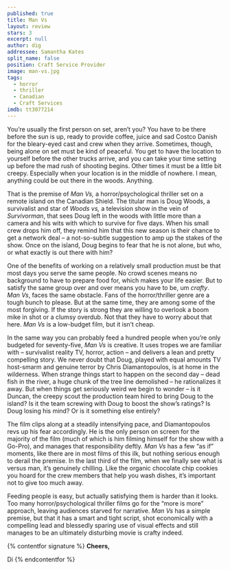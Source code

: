 ```yaml
---
published: true
title: Man Vs
layout: review
stars: 3
excerpt: null
author: dig
addressee: Samantha Kates
split_name: false
position: Craft Service Provider
image: man-vs.jpg
tags: 
  - horror
  - thriller
  - Canadian
  - Craft Services
imdb: tt3077214
---
```


You’re usually the first person on set, aren’t you? You have to be there before the sun is up, ready to provide coffee, juice and sad Costco Danish for the bleary-eyed cast and crew when they arrive. Sometimes, though, being alone on set must be kind of peaceful. You get to have the location to yourself before the other trucks arrive, and you can take your time setting up before the mad rush of shooting begins. Other times it must be a little bit creepy. Especially when your location is in the middle of nowhere. I mean, anything could be out there in the woods. Anything. 


That is the premise of _Man Vs,_ a horror/psychological thriller set on a remote island on the Canadian Shield. The titular man is Doug Woods, a survivalist and star of _Woods vs,_ a television show in the vein of _Survivorman_, that sees Doug left in the woods with little more than a camera and his wits with which to survive for five days. When his small crew drops him off, they remind him that this new season is their chance to get a network deal – a not-so-subtle suggestion to amp up the stakes of the show. Once on the island, Doug begins to fear that he is not alone, but who, or what exactly is out there with him?

One of the benefits of working on a relatively small production must be that most days you serve the same people. No crowd scenes means no background to have to prepare food for, which makes your life easier. But to satisfy the same group over and over means you have to be, um _crafty_. _Man Vs_, faces the same obstacle. Fans of the horror/thriller genre are a tough bunch to please.  But at the same time, they are among some of the most forgiving. If the story is strong they are willing to overlook a boom mike in shot or a clumsy overdub. Not that they have to worry about that here. _Man Vs_ is a low-budget film, but it isn’t cheap. 

In the same way you can probably feed a hundred people when you’re only budgeted for seventy-five, _Man Vs_ is creative. It uses tropes we are familiar with – survivalist reality TV, horror, action – and delivers a lean and pretty compelling story. We never doubt that Doug, played with equal amounts TV host-smarm and genuine terror by Chris Diamantopoulos, is at home in the wilderness. When strange things start to happen on the second day – dead fish in the river, a huge chunk of the tree line demolished – he rationalizes it away. But when things get seriously weird we begin to wonder – is it Duncan, the creepy scout the production team hired to bring Doug to the island? Is it the team screwing with Doug to boost the show’s ratings? Is Doug losing his mind? Or is it something else entirely?  

The film clips along at a steadily intensifying pace, and Diamantopoulos revs up his fear accordingly. He is the only person on screen for the majority of the film (much of which is him filming himself for the show with a Go-Pro), and manages that responsibility deftly. _Man Vs_ has a few “as if” moments, like there are in most films of this ilk, but nothing serious enough to derail the premise. In the last third of the film, when we finally see what is versus man, it’s genuinely chilling. Like the organic chocolate chip cookies you hoard for the crew members that help you wash dishes, it’s important not to give too much away. 

Feeding people is easy, but actually satisfying them is harder than it looks. Too many horror/psychological thriller films go for the “more is more” approach, leaving audiences starved for narrative. _Man Vs_ has a simple premise, but that it has a smart and tight script, shot economically with a compelling lead and blessedly sparing use of visual effects and still manages to be an ultimately disturbing movie is crafty indeed.

{% contentfor signature %}
**Cheers,**

Di
{% endcontentfor %}